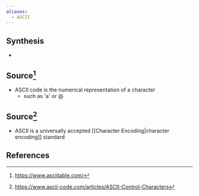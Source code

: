 ```yaml
---
aliases:
  - ASCII
---
```

## Synthesis
- 
## Source[^1]
- ASCII code is the numerical representation of a character
	- such as 'a' or @
## Source[^2]
- ASCII is a universally accepted [[Character Encoding|character encoding]] standard
## References

[^1]: https://www.asciitable.com/
[^2]: https://www.ascii-code.com/articles/ASCII-Control-Characters